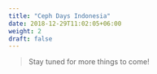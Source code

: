```yaml
---
title: "Ceph Days Indonesia"
date: 2018-12-29T11:02:05+06:00
weight: 2
draft: false
---
```


> Stay tuned for more things to come!
